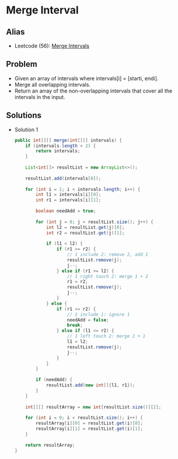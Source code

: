 # Merge Interval

## Alias
- Leetcode (56): [Merge Intervals](https://leetcode.com/problems/merge-intervals/)

## Problem
- Given an array of intervals where intervals[i] = [starti, endi].
- Merge all overlapping intervals.
- Return an array of the non-overlapping intervals that cover all the intervals in the input.

## Solutions
- Solution 1
  ```java
  public int[][] merge(int[][] intervals) {
      if (intervals.length < 2) {
          return intervals;
      }
        
      List<int[]> resultList = new ArrayList<>();
        
      resultList.add(intervals[0]);
        
      for (int i = 1; i < intervals.length; i++) {
          int l1 = intervals[i][0];
          int r1 = intervals[i][1];
            
          boolean needAdd = true;
            
          for (int j = 0; j < resultList.size(); j++) {
              int l2 = resultList.get(j)[0];
              int r2 = resultList.get(j)[1];
                
              if (l1 < l2) {
                  if (r1 >= r2) {
                      // 1 include 2: remove 2, add 1
                      resultList.remove(j);
                      j--;
                  } else if (r1 >= l2) {
                      // 1 right touch 2: merge 1 + 2
                      r1 = r2;
                      resultList.remove(j);
                      j--;
                  }
              } else {
                  if (r1 <= r2) {
                      // 2 include 1: ignore 1
                      needAdd = false;
                      break;
                  } else if (l1 <= r2) {
                      // 1 left touch 2: merge 2 + 1
                      l1 = l2; 
                      resultList.remove(j);
                      j--;
                  }
              }
          }
            
          if (needAdd) {
              resultList.add(new int[]{l1, r1});
          }
      }
        
      int[][] resultArray = new int[resultList.size()][2];
        
      for (int i = 0; i < resultList.size(); i++) {
          resultArray[i][0] = resultList.get(i)[0];
          resultArray[i][1] = resultList.get(i)[1];
      }
        
      return resultArray;
  }
  ```
